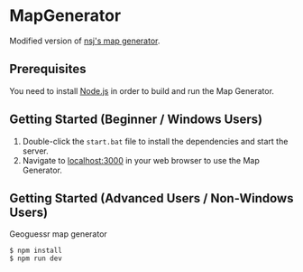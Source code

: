 # MapGenerator

Modified version of [nsj's map generator](https://github.com/n-s-j/map-generator-nsj).

## Prerequisites

You need to install [Node.js](https://nodejs.org/) in order to build and run the Map Generator.

## Getting Started (Beginner / Windows Users)

1. Double-click the `start.bat` file to install the dependencies and start the server.
2. Navigate to [localhost:3000](http://localhost:3000/) in your web browser to use the Map Generator.

## Getting Started (Advanced Users / Non-Windows Users)
Geoguessr map generator

```shell
$ npm install
$ npm run dev
```
